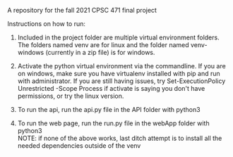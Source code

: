 A repository for the fall 2021 CPSC 471 final project

Instructions on how to run:

1. Included in the project folder are multiple virtual environment folders. The folders named venv are for linux and the folder named venv-windows (currently in a zip file) is for windows.
2. Activate the python virtual environment via the commandline. If you are on windows, make sure you have virtualenv installed with pip and run with administrator. If you are still having issues, try Set-ExecutionPolicy Unrestricted -Scope Process if activate is saying you don't have permissions, or try the linux version.
   
3. To run the api, run the api.py file in the API folder with python3
4. To run the web page, run the run.py file in the webApp folder with python3 <br>
   NOTE: if none of the above works, last ditch attempt is to install all the needed dependencies outside of the venv 
